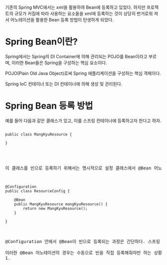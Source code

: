 기존의 Spring MVC에서는 xml을 활용하여 Bean에 등록하고 있었다. 하지만 프로젝트의 규모가 커짐에 따라 사용하는 요소들을 xml에 등록하는 것이 상당히 번거로워 져서 어노테이션을 활용한 Bean 등록 방법이 탄생하게 되었다.

# Spring Bean이란?
Spring에서는 Spring의 DI Container에 의해 관리되는 POJO를 Bean이라고 부르며, 이러한 Bean들은 Spring을 구성하는 핵심 요소이다.

POJO(Plain Old Java Object)로써 Spring 애플리케이션을 구성하는 핵심 객체이다.

Spring IoC 컨테이너 또는 DI 컨테이너에 의해 생성 및 관리된다.

# Spring Bean 등록 방법
예를 들어 다음과 같은 클래스가 있고, 이를 스프링 컨테이너에 등록하고자 한다고 하자.
<pre>
<code>
public class MangKyuResource {

}
</code>
<pre>


이 클래스를 빈으로 등록하기 위해서는 명시적으로 설정 클래스에서 @Bean 어노테이션을 사용해 수동으로 스프링 컨테이너에 빈을 등록하는 방법이 있다. 설정 클래스는 다음과 같이 @Configuration 어노테이션을 클래스에 붙여주면 되는데, @Bean을 사용해 수동으로 빈을 등록해줄 때에는 메소드 이름으로 빈 이름이 결정된다. 그러므로 중복된 빈 이름이 존재하지 않도록 주의해야 한다.

<pre>
<code>
@Configuration
public class ResourceConfig {

    @Bean
    public MangKyuResource mangKyuResource() {
        return new MangKyuResource();
    }

}
</code>
<pre>

@Configuration 안에서 @Bean이 빈으로 등록되는 과정은 간단하다. 스프링 컨테이너는 @Configuration이 붙어있는 클래스를 자동으로 빈으로 등록해두고, 해당 클래스를 파싱해서 @Bean이 있는 메소드를 찾아서 빈을 생성해준다. 하지만 어떤 임의의 클래스를 만들어서 @Bean 어노테이션을 붙인다고 되는 것이 아니고, @Bean을 사용하는 클래스에는 **반드시 @Configuration 어노테이션을 활용하여** 해당 클래스에서 Bean을 등록하고자 함을 명시해주어야 한다. 스프링 빈으로 등록된 다른 클래스 안에서 @Bean으로 직접 빈을 등록해주는 것도 동작은 한다. 하지만 @Configuration안에서 @Bean을 사용해야 싱글톤을 보장받을 수 있으므로 @Bean 어노테이션은 반드시 @Configuration과 함께 사용해주어야 한다.

이러한 @Bean 어노테이션의 경우는 수동으로 빈을 직접 등록해줘야만 하는 상황인데, 주로 다음과 같을 때 사용한다.
1. 
